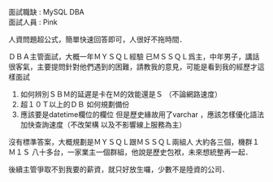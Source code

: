 面試職缺 : MySQL DBA <br>
面試人員 : Pink <br>

人資問題超公式，簡單快速回答即可，人很好不拖時間．

ＤＢＡ主管面試，大概一年ＭＹＳＱＬ經驗 已ＭＳＳＱＬ爲主，中年男子，講話很客氣，主要提問針對他們遇到的困難，請教我的意見，可能是看到我的經歷才這樣面試

1. 如何辨別ＳＢＭ的延遲是卡在Ｍ的效能還是Ｓ （不論網路速度）
2. 超１０Ｔ以上的ＤＢ 如何規劃備份
3. 應該要是datetime欄位的欄位 但是歷史緣故用了varchar ，應該怎樣優化語法 加快查詢速度（不改架構 以及不影響線上服務為主）

沒有標準答案，大概規劃是ＭＹＳＱＬ跟ＭＳＳＱＬ兩組人 大約各三個，機群１Ｍ１Ｓ 八十多台，一家業主一個群組，他說是歷史包袱，未來想統整再一起．

後續主管爭取不到我要的薪資，就只好放生囉，少數不是陸資的公司．
